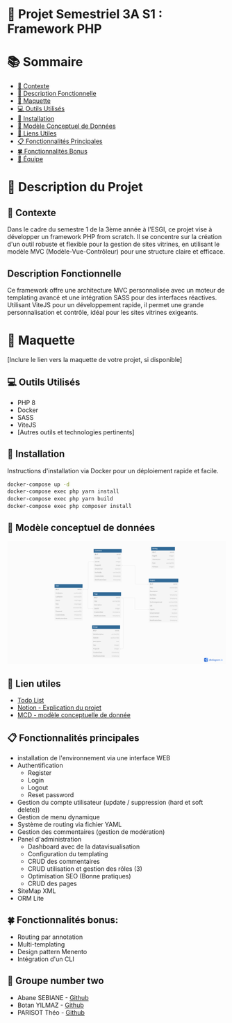 # 📓 Projet Semestriel 3A S1 : Framework PHP

# 📚 Sommaire

- [📝 Contexte](#-contexte)
- [📑 Description Fonctionnelle](#-description-fonctionnelle)
- [📕 Maquette](#-maquette)
- [💻 Outils Utilisés](#-outils-utilisés)
- [💾 Installation](#-installation)
- [📃 Modèle Conceptuel de Données](#-modèle-conceptuel-de-données)
- [📌 Liens Utiles](#-liens-utiles)
- [📋 Fonctionnalités Principales](#-fonctionnalités-principales)
- [🍀 Fonctionnalités Bonus](#-fonctionnalités-bonus)
- [👤 Équipe](#-équipe)

# 📑 Description du Projet

## 📝 Contexte

Dans le cadre du semestre 1 de la 3ème année à l'ESGI, ce projet vise à développer un framework PHP from scratch. Il se concentre sur la création d'un outil robuste et flexible pour la gestion de sites vitrines, en utilisant le modèle MVC (Modèle-Vue-Contrôleur) pour une structure claire et efficace.

## Description Fonctionnelle

Ce framework offre une architecture MVC personnalisée avec un moteur de templating avancé et une intégration SASS pour des interfaces réactives. Utilisant ViteJS pour un développement rapide, il permet une grande personnalisation et contrôle, idéal pour les sites vitrines exigeants.

# 📕 Maquette

[Inclure le lien vers la maquette de votre projet, si disponible]

## 💻 Outils Utilisés

- PHP 8
- Docker
- SASS
- ViteJS
- [Autres outils et technologies pertinents]

## 💾 Installation

Instructions d'installation via Docker pour un déploiement rapide et facile.

````bash
docker-compose up -d
docker-compose exec php yarn install
docker-compose exec php yarn build
docker-compose exec php composer install
````

## 📃 Modèle conceptuel de données

![MCD](./Documents/mcd/MCD_v03.jpeg)

## 📌 Lien utiles

- [Todo  List](./Documents/todo.md)
- [Notion - Explication du projet ](https://amorin.notion.site/3A-S1-Framework-PHP-e03befc9db984d938b1dc377dbe1b4b6)
- [MCD - modèle conceptuelle de donnée ](https://excalidraw.com/#json=FXlmxoF_6CspwXzozmYbO,KoXlJp6CelQQGFRPxBftuw)

## 📋 Fonctionnalités principales

- installation de l'environnement via une interface WEB
- Authentification
    - Register
    - Login
    - Logout
    - Reset password
- Gestion du compte utilisateur (update / suppression (hard et soft delete))
- Gestion de menu dynamique
- Système de routing via fichier YAML
- Gestion des commentaires (gestion de modération)
- Panel d'administration
    - Dashboard avec de la datavisualisation
    - Configuration du templating
    - CRUD des commentaires
    - CRUD utilisation et gestion des rôles (3)
    - Optimisation SEO (Bonne pratiques)
    - CRUD des pages
- SiteMap XML
- ORM Lite

## 🍀 Fonctionnalités bonus:

- Routing par annotation
- Multi-templating
- Design pattern Menento
- Intégration d'un CLI

## 👤 Groupe number two

- Abane SEBIANE - [Github](https://github.com/Abane-S)
- Botan YILMAZ - [Github](https://github.com/TheoPARISOT)
- PARISOT Théo - [Github](https://github.com/BotanESGI)